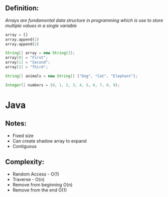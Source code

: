 ## Definition:
*Arrays are fundamental data structure in programming which is use to store multiple values in a single variable*

```python
array = []
array.append(1)
array.append(2)
```

```Java
String[] array = new String[3];
array[0] = "First";
array[1] = "Second";
array[2] = "Third";

String[] animals = new String[] {"Dog", "Cat", "Elephant"};

Integer[] numbers = {0, 1, 2, 3, 4, 5, 6, 7, 8, 9};
```

# Java
## Notes:

- Fixed size
- Can create shadow array to expand
- Contiguous
## Complexity:

- Random Access - O(1)
- Traverse - O(n)
- Remove from beginning O(n)
- Remove from the end O(1)